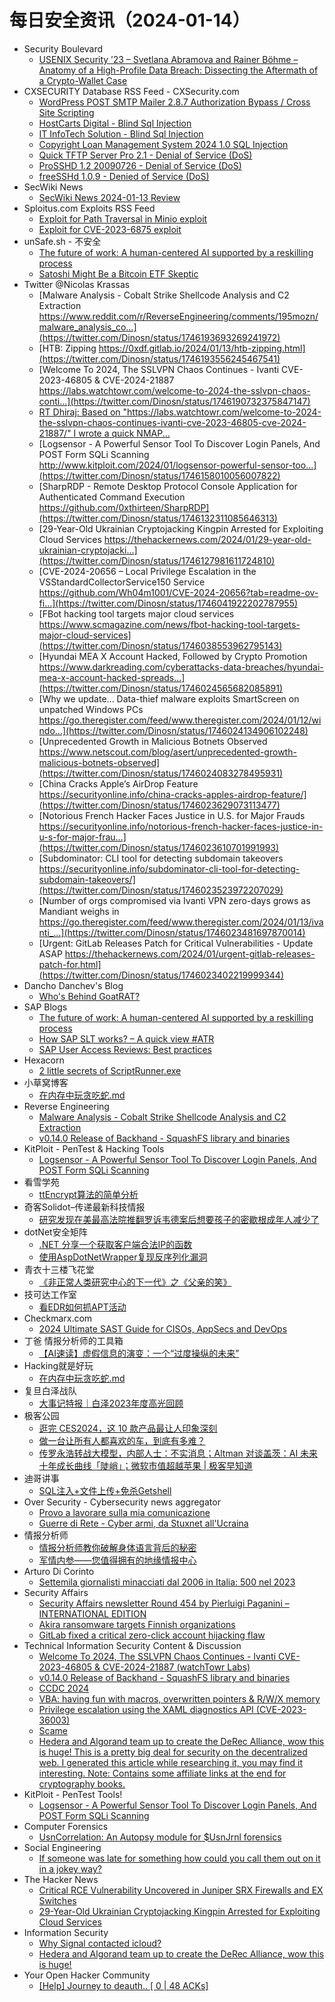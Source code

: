 # 每日安全资讯（2024-01-14）

- Security Boulevard
  - [USENIX Security ’23 – Svetlana Abramova and Rainer Böhme – Anatomy of a High-Profile Data Breach: Dissecting the Aftermath of a Crypto-Wallet Case](https://securityboulevard.com/2024/01/usenix-security-23-svetlana-abramova-and-rainer-bohme-anatomy-of-a-high-profile-data-breach-dissecting-the-aftermath-of-a-crypto-wallet-case/)
- CXSECURITY Database RSS Feed - CXSecurity.com
  - [WordPress POST SMTP Mailer 2.8.7 Authorization Bypass / Cross Site Scripting](https://cxsecurity.com/issue/WLB-2024010049)
  - [HostCarts Digital - Blind Sql Injection](https://cxsecurity.com/issue/WLB-2024010048)
  - [IT InfoTech Solution - Blind Sql Injection](https://cxsecurity.com/issue/WLB-2024010047)
  - [Copyright Loan Management System 2024 1.0 SQL Injection](https://cxsecurity.com/issue/WLB-2024010046)
  - [Quick TFTP Server Pro 2.1 - Denial of Service (DoS)](https://cxsecurity.com/issue/WLB-2024010045)
  - [ProSSHD 1.2 20090726 - Denial of Service (DoS)](https://cxsecurity.com/issue/WLB-2024010044)
  - [freeSSHd 1.0.9 - Denied of Service (DoS)](https://cxsecurity.com/issue/WLB-2024010043)
- SecWiki News
  - [SecWiki News 2024-01-13 Review](http://www.sec-wiki.com/?2024-01-13)
- Sploitus.com Exploits RSS Feed
  - [Exploit for Path Traversal in Minio exploit](https://sploitus.com/exploit?id=BAD4B8E7-CBF8-5771-9CE8-0EC84A25CE1A&utm_source=rss&utm_medium=rss)
  - [Exploit for CVE-2023-6875 exploit](https://sploitus.com/exploit?id=C891E0BA-D30F-5A19-975E-EBAF80C95841&utm_source=rss&utm_medium=rss)
- unSafe.sh - 不安全
  - [The future of work: A human-centered AI supported by a reskilling process](https://buaq.net/go-215150.html)
  - [Satoshi Might Be a Bitcoin ETF Skeptic](https://buaq.net/go-215160.html)
- Twitter @Nicolas Krassas
  - [Malware Analysis - Cobalt Strike Shellcode Analysis and C2 Extraction https://www.reddit.com/r/ReverseEngineering/comments/195mozn/malware_analysis_co...](https://twitter.com/Dinosn/status/1746193693269241972)
  - [HTB: Zipping https://0xdf.gitlab.io/2024/01/13/htb-zipping.html](https://twitter.com/Dinosn/status/1746193556245467541)
  - [Welcome To 2024, The SSLVPN Chaos Continues - Ivanti CVE-2023-46805 & CVE-2024-21887 https://labs.watchtowr.com/welcome-to-2024-the-sslvpn-chaos-conti...](https://twitter.com/Dinosn/status/1746190732375847147)
  - [RT Dhiraj: Based on "https://labs.watchtowr.com/welcome-to-2024-the-sslvpn-chaos-continues-ivanti-cve-2023-46805-cve-2024-21887/" I wrote a quick NMAP...](https://twitter.com/RandomDhiraj/status/1746181229836161312)
  - [Logsensor - A Powerful Sensor Tool To Discover Login Panels, And POST Form SQLi Scanning http://www.kitploit.com/2024/01/logsensor-powerful-sensor-too...](https://twitter.com/Dinosn/status/1746158010056007822)
  - [SharpRDP - Remote Desktop Protocol Console Application for Authenticated Command Execution https://github.com/0xthirteen/SharpRDP](https://twitter.com/Dinosn/status/1746132311085646313)
  - [29-Year-Old Ukrainian Cryptojacking Kingpin Arrested for Exploiting Cloud Services https://thehackernews.com/2024/01/29-year-old-ukrainian-cryptojacki...](https://twitter.com/Dinosn/status/1746127981611724810)
  - [CVE-2024-20656 – Local Privilege Escalation in the VSStandardCollectorService150 Service https://github.com/Wh04m1001/CVE-2024-20656?tab=readme-ov-fi...](https://twitter.com/Dinosn/status/1746041922202787955)
  - [FBot hacking tool targets major cloud services https://www.scmagazine.com/news/fbot-hacking-tool-targets-major-cloud-services](https://twitter.com/Dinosn/status/1746038553962795143)
  - [Hyundai MEA X Account Hacked, Followed by Crypto Promotion https://www.darkreading.com/cyberattacks-data-breaches/hyundai-mea-x-account-hacked-spreads...](https://twitter.com/Dinosn/status/1746024565682085891)
  - [Why we update... Data-thief malware exploits SmartScreen on unpatched Windows PCs https://go.theregister.com/feed/www.theregister.com/2024/01/12/windo...](https://twitter.com/Dinosn/status/1746024134906102248)
  - [Unprecedented Growth in Malicious Botnets Observed https://www.netscout.com/blog/asert/unprecedented-growth-malicious-botnets-observed](https://twitter.com/Dinosn/status/1746024083278495931)
  - [China Cracks Apple’s AirDrop Feature https://securityonline.info/china-cracks-apples-airdrop-feature/](https://twitter.com/Dinosn/status/1746023629073113477)
  - [Notorious French Hacker Faces Justice in U.S. for Major Frauds https://securityonline.info/notorious-french-hacker-faces-justice-in-u-s-for-major-frau...](https://twitter.com/Dinosn/status/1746023610701991993)
  - [Subdominator: CLI tool for detecting subdomain takeovers https://securityonline.info/subdominator-cli-tool-for-detecting-subdomain-takeovers/](https://twitter.com/Dinosn/status/1746023523972207029)
  - [Number of orgs compromised via Ivanti VPN zero-days grows as Mandiant weighs in https://go.theregister.com/feed/www.theregister.com/2024/01/13/ivanti_...](https://twitter.com/Dinosn/status/1746023481697870014)
  - [Urgent: GitLab Releases Patch for Critical Vulnerabilities - Update ASAP https://thehackernews.com/2024/01/urgent-gitlab-releases-patch-for.html](https://twitter.com/Dinosn/status/1746023402219999344)
- Dancho Danchev's Blog
  - [Who's Behind GoatRAT?](https://ddanchev.blogspot.com/2024/01/whos-behind-goatrat.html)
- SAP Blogs
  - [The future of work: A human-centered AI supported by a reskilling process](https://blogs.sap.com/2024/01/13/the-future-of-work-a-human-centered-ai-supported-by-a-reskilling-process/)
  - [How SAP SLT works? – A quick view #ATR](https://blogs.sap.com/2024/01/13/how-slt-works-a-quick-view-atr/)
  - [SAP User Access Reviews: Best practices](https://blogs.sap.com/2024/01/13/sap-user-access-reviews-best-practices/)
- Hexacorn
  - [2 little secrets of ScriptRunner.exe](https://www.hexacorn.com/blog/2024/01/13/2-little-secrets-of-scriptrunner-exe/)
- 小草窝博客
  - [在内存中玩贪吃蛇.md](https://x.hacking8.com/post-459.html)
- Reverse Engineering
  - [Malware Analysis - Cobalt Strike Shellcode Analysis and C2 Extraction](https://www.reddit.com/r/ReverseEngineering/comments/195mozn/malware_analysis_cobalt_strike_shellcode_analysis/)
  - [v0.14.0 Release of Backhand - SquashFS library and binaries](https://www.reddit.com/r/ReverseEngineering/comments/195xr2d/v0140_release_of_backhand_squashfs_library_and/)
- KitPloit - PenTest &amp; Hacking Tools
  - [Logsensor - A Powerful Sensor Tool To Discover Login Panels, And POST Form SQLi Scanning](http://www.kitploit.com/2024/01/logsensor-powerful-sensor-tool-to.html)
- 看雪学苑
  - [ttEncrypt算法的简单分析](https://mp.weixin.qq.com/s?__biz=MjM5NTc2MDYxMw==&mid=2458535405&idx=1&sn=293887a577873e2e0fcb26ddc8f68fc5&chksm=b18d756786fafc71a5f043d20b22bb8f1685ba2b5fb35c42a88d4e5232d402a4822545b9c2f4&scene=58&subscene=0#rd)
- 奇客Solidot–传递最新科技情报
  - [研究发现在美最高法院推翻罗诉韦德案后想要孩子的密歇根成年人减少了](https://www.solidot.org/story?sid=77125)
- dotNet安全矩阵
  - [.NET 分享一个获取客户端合法IP的函数](https://mp.weixin.qq.com/s?__biz=MzUyOTc3NTQ5MA==&mid=2247490283&idx=1&sn=503bc462ed03ef7eb6fb0930bf768d4a&chksm=fa5ab406cd2d3d100ccda19b705b6aaeee7b703a2617913976cf57d9dbd94bd9d6971d1b3e29&scene=58&subscene=0#rd)
  - [使用AspDotNetWrapper复现反序列化漏洞](https://mp.weixin.qq.com/s?__biz=MzUyOTc3NTQ5MA==&mid=2247490283&idx=2&sn=de0310b48443b46550819428098a1571&chksm=fa5ab406cd2d3d1007f52bc19ab9938921010b4a3861bb854cad79e00a088ad91506e5b6c01f&scene=58&subscene=0#rd)
- 青衣十三楼飞花堂
  - [《非正常人类研究中心的下一代》之《父亲的笑》](https://mp.weixin.qq.com/s?__biz=MzUzMjQyMDE3Ng==&mid=2247487087&idx=1&sn=655f67278002bde846303efd21c03bea&chksm=fab2cd50cdc54446363ef8a5902110e0a975ed5c56e9f79e831413a2d7c3011f189c1622c86a&scene=58&subscene=0#rd)
- 技可达工作室
  - [看EDR如何抓APT活动](https://mp.weixin.qq.com/s?__biz=MzU3NDY1NTYyOQ==&mid=2247485853&idx=1&sn=77098b5c52d1fe19709e2ef9ad02e1e0&chksm=fd2e547fca59dd694b3d646276b297c6ddb28878a26dc24425d85bd07da9947ab02b64f7cd3d&scene=58&subscene=0#rd)
- Checkmarx.com
  - [2024 Ultimate SAST Guide for CISOs, AppSecs and DevOps](https://checkmarx.com/appsec-knowledge-hub/sast/2024-ultimate-sast-guide-cisos-appsecs-devops/)
- 丁爸 情报分析师的工具箱
  - [【AI速读】虚假信息的演变：一个“过度操纵的未来”](https://mp.weixin.qq.com/s?__biz=MzI2MTE0NTE3Mw==&mid=2651141660&idx=1&sn=389de0cbe9374e649603fd00dda8aeb2&chksm=f1af4126c6d8c8307c8c6d51a1731fb2ed4530db95fcf0ddb6a12155ede9f9849bbb164a6517&scene=58&subscene=0#rd)
- Hacking就是好玩
  - [在内存中玩贪吃蛇.md](https://mp.weixin.qq.com/s?__biz=MzU2NzcwNTY3Mg==&mid=2247484897&idx=1&sn=4dc72b47670445a742becd87c8717087&chksm=fc986cc6cbefe5d069036a5a2c54ea7fd5bbd8502b3e50425bac24093160772380236d4c06f3&scene=58&subscene=0#rd)
- 复旦白泽战队
  - [大事记特报｜白泽2023年度高光回顾](https://mp.weixin.qq.com/s?__biz=MzU4NzUxOTI0OQ==&mid=2247488690&idx=1&sn=f0752c9ca26b71877b0b7133d0009e6e&chksm=fdeb90ccca9c19da74006e2285d2c53d9cae1cfe27a7d14396027e4340fe69be6dff72c34ab8&scene=58&subscene=0#rd)
- 极客公园
  - [逛完 CES2024，这 10 款产品最让人印象深刻](https://mp.weixin.qq.com/s?__biz=MTMwNDMwODQ0MQ==&mid=2653031116&idx=1&sn=dd2bc6efa483503e605871feb82b6944&chksm=7e57777a4920fe6c8c707e68947f05913e456f35547f9b2524eb1759390765faaea1a8583fa8&scene=58&subscene=0#rd)
  - [做一台让所有人都喜欢的车，到底有多难？](https://mp.weixin.qq.com/s?__biz=MTMwNDMwODQ0MQ==&mid=2653031116&idx=2&sn=0958c4f4010440e6969f048b73305f67&chksm=7e57777a4920fe6cd313d2e58f3356467948d16ad8d838db22cacb10c0e71db4322c4c3bc637&scene=58&subscene=0#rd)
  - [传罗永浩转战大模型，内部人士：不实消息；Altman 对谈盖茨：AI 未来十年成长曲线「陡峭」；微软市值超越苹果 | 极客早知道](https://mp.weixin.qq.com/s?__biz=MTMwNDMwODQ0MQ==&mid=2653030755&idx=1&sn=0c39763fd4fce38137f49d565e31c96a&chksm=7e5774d54920fdc3fa3c4f7c6afa3afe33e61acde23c6430ec2a261797c3ca817389a0d6cb6f&scene=58&subscene=0#rd)
- 迪哥讲事
  - [SQL注入+文件上传+免杀Getshell](https://mp.weixin.qq.com/s?__biz=MzIzMTIzNTM0MA==&mid=2247493313&idx=1&sn=6bd66f80e6dbde33adb8aa08c85ee02d&chksm=e8a5eca2dfd265b45cc9f64187cd8c1719629dbd5ba32abfdd14c84da0353d59391496cec0fd&scene=58&subscene=0#rd)
- Over Security - Cybersecurity news aggregator
  - [Provo a lavorare sulla mia comunicazione](https://roccosicilia.com/2024/01/13/provo-a-lavorare-sulla-mia-comunicazione/)
  - [Guerre di Rete - Cyber armi, da Stuxnet all'Ucraina](https://guerredirete.substack.com/p/guerre-di-rete-cyber-armi-da-stuxnet)
- 情报分析师
  - [情报分析师教你破解身体语言背后的秘密](https://mp.weixin.qq.com/s?__biz=MzA3Mjc1MTkwOA==&mid=2650544063&idx=1&sn=81e66ccddf7e1e766ac2431f657a1664&chksm=871139f4b066b0e26a09150e67971fc4dd0b0aaddacf2d646b6a0fdd48e87359fcf8e84d5246&scene=58&subscene=0#rd)
  - [军情内参——您值得拥有的地缘情报中心](https://mp.weixin.qq.com/s?__biz=MzA3Mjc1MTkwOA==&mid=2650544063&idx=2&sn=41f1ed735d216bba2bf693ed2c7da51f&chksm=871139f4b066b0e220d1c55986cc254ab204ff2bb46939a63535cca0f5f2c21627d19c76d8d0&scene=58&subscene=0#rd)
- Arturo Di Corinto
  - [Settemila giornalisti minacciati dal 2006 in Italia: 500 nel 2023](https://dicorinto.it/associazionismo/settemila-giornalisti-minacciati-dal-2006-in-italia-500-nel-2023/)
- Security Affairs
  - [Security Affairs newsletter Round 454 by Pierluigi Paganini – INTERNATIONAL EDITION](https://securityaffairs.com/157411/breaking-news/security-affairs-newsletter-round-454-by-pierluigi-paganini-international-edition.html)
  - [Akira ransomware targets Finnish organizations](https://securityaffairs.com/157371/breaking-news/akira-ransomware-targets-finnish-organizations.html)
  - [GitLab fixed a critical zero-click account hijacking flaw](https://securityaffairs.com/157389/security/gitlab-zero-click-account-hijacking-flaw.html)
- Technical Information Security Content & Discussion
  - [Welcome To 2024, The SSLVPN Chaos Continues - Ivanti CVE-2023-46805 & CVE-2024-21887 (watchTowr Labs)](https://www.reddit.com/r/netsec/comments/195my0l/welcome_to_2024_the_sslvpn_chaos_continues_ivanti/)
  - [v0.14.0 Release of Backhand - SquashFS library and binaries](https://www.reddit.com/r/netsec/comments/195zhj0/v0140_release_of_backhand_squashfs_library_and/)
  - [CCDC 2024](https://www.reddit.com/r/netsec/comments/196023m/ccdc_2024/)
  - [VBA: having fun with macros, overwritten pointers & R/W/X memory](https://www.reddit.com/r/netsec/comments/195lgf1/vba_having_fun_with_macros_overwritten_pointers/)
  - [Privilege escalation using the XAML diagnostics API (CVE-2023-36003)](https://www.reddit.com/r/netsec/comments/195kvz0/privilege_escalation_using_the_xaml_diagnostics/)
  - [Scame](https://www.reddit.com/r/netsec/comments/195xnzc/scame/)
  - [Hedera and Algorand team up to create the DeRec Alliance, wow this is huge! This is a pretty big deal for security on the decentralized web. I generated this article while researching it, you may find it interesting. Note: Contains some affiliate links at the end for cryptography books.](https://www.reddit.com/r/netsec/comments/195vmmq/hedera_and_algorand_team_up_to_create_the_derec/)
- KitPloit - PenTest Tools!
  - [Logsensor - A Powerful Sensor Tool To Discover Login Panels, And POST Form SQLi Scanning](http://www.kitploit.com/2024/01/logsensor-powerful-sensor-tool-to.html)
- Computer Forensics
  - [UsnCorrelation: An Autopsy module for $UsnJrnl forensics](https://www.reddit.com/r/computerforensics/comments/195n93l/usncorrelation_an_autopsy_module_for_usnjrnl/)
- Social Engineering
  - [If someone was late for something how could you call them out on it in a jokey way?](https://www.reddit.com/r/SocialEngineering/comments/195oj6g/if_someone_was_late_for_something_how_could_you/)
- The Hacker News
  - [Critical RCE Vulnerability Uncovered in Juniper SRX Firewalls and EX Switches](https://thehackernews.com/2024/01/critical-rce-vulnerability-uncovered-in.html)
  - [29-Year-Old Ukrainian Cryptojacking Kingpin Arrested for Exploiting Cloud Services](https://thehackernews.com/2024/01/29-year-old-ukrainian-cryptojacking.html)
- Information Security
  - [Why Signal contacted icloud?](https://www.reddit.com/r/Information_Security/comments/195ojdu/why_signal_contacted_icloud/)
  - [Hedera and Algorand team up to create the DeRec Alliance, wow this is huge!](https://www.reddit.com/r/Information_Security/comments/195vks1/hedera_and_algorand_team_up_to_create_the_derec/)
- Your Open Hacker Community
  - [[Help] Journey to deauth.. [ 0 | 48 ACKs]](https://www.reddit.com/r/HowToHack/comments/195anu0/help_journey_to_deauth_0_48_acks/)
